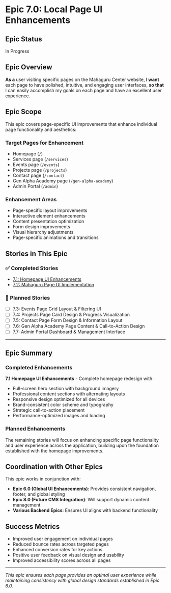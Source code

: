 # Epic 7.0: Local Page UI Enhancements

## Epic Status
In Progress

## Epic Overview
**As a** user visiting specific pages on the Mahaguru Center website,
**I want** each page to have polished, intuitive, and engaging user interfaces,
**so that** I can easily accomplish my goals on each page and have an excellent user experience.

## Epic Scope
This epic covers page-specific UI improvements that enhance individual page functionality and aesthetics:

### Target Pages for Enhancement
- Homepage (`/`)
- Services page (`/services`)
- Events page (`/events`)
- Projects page (`/projects`)
- Contact page (`/contact`)
- Gen Alpha Academy page (`/gen-alpha-academy`)
- Admin Portal (`/admin`)

### Enhancement Areas
- Page-specific layout improvements
- Interactive element enhancements
- Content presentation optimization
- Form design improvements
- Visual hierarchy adjustments
- Page-specific animations and transitions

## Stories in This Epic

### ✅ Completed Stories
- [7.1: Homepage UI Enhancements](./7.1.homepage-ui-enhancements.md)
- [7.2: Mahaguru Page UI Implementation](./7.2.mahaguru-page-ui-implementation.md)

### 🔄 Planned Stories
- [ ] 7.3: Events Page Grid Layout & Filtering UI
- [ ] 7.4: Projects Page Card Design & Progress Visualization
- [ ] 7.5: Contact Page Form Design & Information Layout
- [ ] 7.6: Gen Alpha Academy Page Content & Call-to-Action Design
- [ ] 7.7: Admin Portal Dashboard & Management Interface

---

## Epic Summary

### Completed Enhancements
**7.1 Homepage UI Enhancements** - Complete homepage redesign with:
- Full-screen hero section with background imagery
- Professional content sections with alternating layouts
- Responsive design optimized for all devices
- Brand-consistent color scheme and typography
- Strategic call-to-action placement
- Performance-optimized images and loading

### Planned Enhancements
The remaining stories will focus on enhancing specific page functionality and user experience across the application, building upon the foundation established with the homepage improvements.

## Coordination with Other Epics
This epic works in conjunction with:
- **Epic 6.0 (Global UI Enhancements)**: Provides consistent navigation, footer, and global styling
- **Epic 8.0 (Future CMS Integration)**: Will support dynamic content management
- **Various Backend Epics**: Ensures UI aligns with backend functionality

## Success Metrics
- Improved user engagement on individual pages
- Reduced bounce rates across targeted pages
- Enhanced conversion rates for key actions
- Positive user feedback on visual design and usability
- Improved accessibility scores across all pages

---

*This epic ensures each page provides an optimal user experience while maintaining consistency with global design standards established in Epic 6.0.*